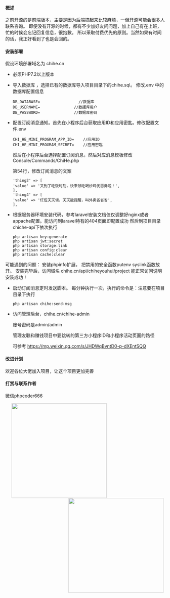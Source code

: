 #### 概述

之前开源的是前端版本，主要是因为后端搞起来比较麻烦，一但开源可能会很多人联系咨询。
即便没有开源的时候，都有不少加好友问问题，加上自己有在上班，忙的时候会忘记回复信息，很抱歉。
所以采取付费优先的原则。当然如果有时间的话，我正好看到了也是会回的。

#### 安装部署

假设环境部署域名为 chihe.cn
* 必须PHP7.2以上版本
* 导入数据库 ，选择已有的数据库导入项目目录下的chihe.sql。 修改.env 中的数据库配置信息

  ```
  DB_DATABASE=                 //数据库
  DB_USERNAME=			     //数据库用户
  DB_PASSWORD=				 //数据库密码
  ```

* 配置订阅消息通知。首先在小程序后台获取应用ID和应用密匙。修改配置文件.env

  ```
  CHI_HE_MINI_PROGRAM_APP_ID=    //应用ID
  CHI_HE_MINI_PROGRAM_SECRET=    //应用密匙
  ```

  然后在小程序后台选择配置订阅消息，然后对应消息模板修改 Console/Commands/ChiHe.php

  第54行，修改订阅消息的文案

  ```
  'thing2' => [
  'value' => '又到了吃饭时刻，快来领吃喝炒鸡优惠券啦！',
  ],
  'thing4' => [
  'value' => '红包天天领，天天能提醒，叫外卖省省省',
  ],
  ```

* 根据服务器环境安装代码，参考laravel安装文档仅仅调整好nginx或者appache配置。能访问到laravel特有的404页面即配置成功
然后到项目目录chiche-api下依次执行

  ```
  php artisan key:generate
  php artisan jwt:secret  
  php artisan storage:link
  php artisan config:clear
  php artisan cache:clear
  ```
 
 可能遇到的问题： 安装phpinfo扩展， 把禁用的安全函数putenv    syslink函数放开。
 安装完毕后，访问域名 chihe.cn/api/chiheyouhui/project 能正常访问说明安装成功！

* 启动订阅消息定时发送脚本。 每分钟执行一次，执行的命令是：注意要在项目目录下执行

  ```
  php artisan chihe:send-msg
  ```

  

* 访问管理后台，chihe.cn/chihe-admin

  账号密码是admin/admin

  管理友联和赚钱项目中要跳转的第三方小程序ID和小程序活动页面的路径

  可参考   https://mp.weixin.qq.com/s/JHDWqBvntD0-p-dXEntSQQ
  
#### 改进计划

欢迎各位大佬加入项目，让这个项目更加完善

#### 打赏与联系作者

微信phpcoder666

<image src='./temp/reward.jpeg' style="margin:0 20px;width:300px;height:auto" > <image src='./temp/lajun-wechat.jpeg' style="margin:0 200px;width:300px;height:auto" >
